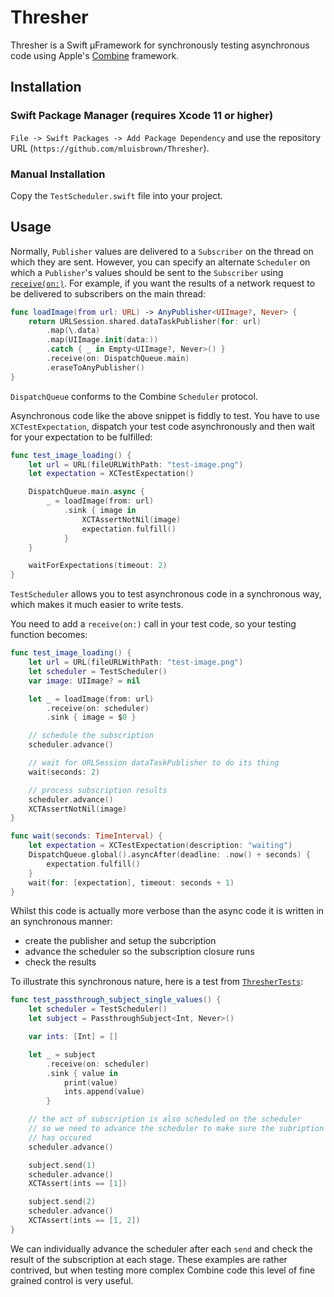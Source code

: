 # Thresher

Thresher is a Swift µFramework for synchronously  testing asynchronous code using Apple's [Combine](https://developer.apple.com/documentation/combine) framework.

## Installation

### Swift Package Manager (requires Xcode 11 or higher)

`File -> Swift Packages -> Add Package Dependency` and use the repository URL (`https://github.com/mluisbrown/Thresher`).

### Manual Installation
Copy the `TestScheduler.swift` file into your project.

## Usage

Normally, `Publisher` values are delivered to a `Subscriber` on the thread on which they are sent. However, you can specify an alternate `Scheduler` on which a `Publisher`'s values should be sent to the `Subscriber` using [`receive(on:)`](https://developer.apple.com/documentation/combine/publisher/3204743-receive).  For example, if you want the results of a network request to be delivered to subscribers on the main thread:

```swift
func loadImage(from url: URL) -> AnyPublisher<UIImage?, Never> {
    return URLSession.shared.dataTaskPublisher(for: url)
        .map(\.data)
        .map(UIImage.init(data:))
        .catch { _ in Empty<UIImage?, Never>() }
        .receive(on: DispatchQueue.main)
        .eraseToAnyPublisher()
}
```

`DispatchQueue` conforms to the Combine `Scheduler` protocol. 

Asynchronous code like the above snippet is fiddly to test. You have to use `XCTestExpectation`, dispatch your test code asynchronously and then wait for your expectation to be fulfilled:

```swift
func test_image_loading() {
    let url = URL(fileURLWithPath: "test-image.png")
    let expectation = XCTestExpectation()

    DispatchQueue.main.async {
        _ = loadImage(from: url)
            .sink { image in
                XCTAssertNotNil(image)
                expectation.fulfill()
            }
    }

    waitForExpectations(timeout: 2)
}
```

`TestScheduler` allows you to test asynchronous code in a synchronous way, which makes it much easier to write tests. 

You need to add a `receive(on:)` call in your test code, so your testing function becomes:

```swift
func test_image_loading() {
    let url = URL(fileURLWithPath: "test-image.png")
    let scheduler = TestScheduler()
    var image: UIImage? = nil

    let _ = loadImage(from: url)
        .receive(on: scheduler)
        .sink { image = $0 }

    // schedule the subscription
    scheduler.advance()

    // wait for URLSession dataTaskPublisher to do its thing
    wait(seconds: 2)

    // process subscription results
    scheduler.advance()
    XCTAssertNotNil(image)
}

func wait(seconds: TimeInterval) {
    let expectation = XCTestExpectation(description: "waiting")
    DispatchQueue.global().asyncAfter(deadline: .now() + seconds) {
        expectation.fulfill()
    }
    wait(for: [expectation], timeout: seconds + 1)
}
```
Whilst this code is actually more verbose than the async code it is written in an synchronous manner: 
* create the publisher and setup the subcription
* advance the scheduler so the subscription closure runs
* check the results

To illustrate this synchronous nature, here is a test from [`ThresherTests`](https://github.com/mluisbrown/Thresher/blob/master/Tests/ThresherTests/ThresherTests.swift):

```swift
func test_passthrough_subject_single_values() {
    let scheduler = TestScheduler()
    let subject = PassthroughSubject<Int, Never>()

    var ints: [Int] = []

    let _ = subject
        .receive(on: scheduler)
        .sink { value in
            print(value)
            ints.append(value)
        }

    // the act of subscription is also scheduled on the scheduler
    // so we need to advance the scheduler to make sure the subription
    // has occured
    scheduler.advance()

    subject.send(1)
    scheduler.advance()
    XCTAssert(ints == [1])

    subject.send(2)
    scheduler.advance()
    XCTAssert(ints == [1, 2])
}
```

We can individually advance the scheduler after each `send` and check the result of the subscription at each stage. These examples are rather contrived, but when testing more complex Combine code this level of fine grained control is very useful.